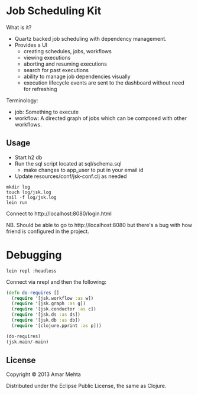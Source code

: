 # Job Scheduling Kit
What is it?

* Quartz backed job scheduling with dependency management.
* Provides a UI
    - creating schedules, jobs, workflows
    - viewing executions
    - aborting and resuming executions
    - search for past executions
    - ability to manage job dependencies visually
    - execution lifecycle events are sent to the dashboard without need for refreshing

Terminology:
  - job: Something to execute
  - workflow: A directed graph of jobs which can be composed with other workflows.

## Usage

* Start h2 db
* Run the sql script located at sql/schema.sql
    - make changes to app_user to put in your email id
* Update resources/conf/jsk-conf.clj as needed

```shell
mkdir log
touch log/jsk.log
tail -f log/jsk.log
lein run
```

Connect to http://localhost:8080/login.html

NB. Should be able to go to http://localhost:8080 but there's a bug with
how friend is configured in the project.


# Debugging

```shell
lein repl :headless
```

Connect via nrepl and then the following:

```clojure
(defn do-requires []
  (require '[jsk.workflow :as w])
  (require '[jsk.graph :as g])
  (require '[jsk.conductor :as c])
  (require '[jsk.ds :as ds])
  (require '[jsk.db :as db])
  (require '[clojure.pprint :as p]))

(do-requires)
(jsk.main/-main)
```


## License

Copyright © 2013 Amar Mehta

Distributed under the Eclipse Public License, the same as Clojure.
